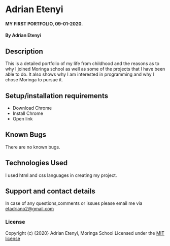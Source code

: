 # Adrian Etenyi
#### MY FIRST PORTFOLIO, 09-01-2020.
#### By Adrian Etenyi
## Description
This is a detailed portfolio of my life from childhood and the reasons as to why I joined Moringa school as well as some of the projects that I have been able to do. It also shows why I am interested in programming and why I chose Moringa to pursue it.
## Setup/installation requirements
* Download Chrome
* Install Chrome
* Open link
## Known Bugs
There are no known bugs.
## Technologies Used
I used html and css languages in creating my project.
## Support and contact details
In case of any questions,comments or issues please email me via etadriano2@gmail.com
### License
Copyright (c) {2020} Adrian Etenyi, Moringa School
Licensed under the [MIT license](LICENSE)